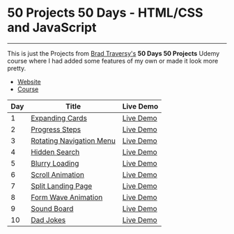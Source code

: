 # 50 Projects 50 Days - HTML/CSS and JavaScript
---

This is just the Projects from [Brad Traversy's](https://github.com/bradtraversy/) **50 Days 50 Projects** Udemy course where I had added some features of my own or made it look more pretty.

- [Website](https://50projects50days.com/)
- [Course](https://www.udemy.com/course/50-projects-50-days/)

|Day| Title| Live Demo|
|---|---|---|
|1|[Expanding Cards](https://github.com/ZEUSGMJ/50-Days-50-Projects/tree/main/Expanding%20Card)| [Live Demo](https://jisnu-gm.tech/50-Days-50-Projects/Expanding%20Card) |
|2|[Progress Steps](https://github.com/ZEUSGMJ/50-Days-50-Projects/tree/main/Progress%20Steps)| [Live Demo](https://jisnu-gm.tech/50-Days-50-Projects/Progress%20Steps) |
|3|[Rotating Navigation Menu](https://github.com/ZEUSGMJ/50-Days-50-Projects/tree/main/Rotating%20Navigation)| [Live Demo](https://jisnu-gm.tech/50-Days-50-Projects/Rotating%20Navigation) |
|4|[Hidden Search](https://github.com/ZEUSGMJ/50-Days-50-Projects/tree/main/Hidden%20Search)| [Live Demo](https://jisnu-gm.tech/50-Days-50-Projects/Hidden%20Search)|
|5|[Blurry Loading](https://github.com/ZEUSGMJ/50-Days-50-Projects/tree/main/Blurry%20Loading)| [Live Demo](https://jisnu-gm.tech/50-Days-50-Projects/Blurry%20Loading)|
|6|[Scroll Animation](https://github.com/ZEUSGMJ/50-Days-50-Projects/tree/main/Scroll%20Animation)| [Live Demo](https://jisnu-gm.tech/50-Days-50-Projects/Scroll%20Animation)|
|7|[Split Landing Page](https://github.com/ZEUSGMJ/50-Days-50-Projects/tree/main/Split%20Landing%20Page)| [Live Demo](https://jisnu-gm.tech/50-Days-50-Projects/Split%20Landing%20Page)|
|8|[Form Wave Animation](https://github.com/ZEUSGMJ/50-Days-50-Projects/tree/main/Form%20Wave%20Animation)| [Live Demo](https://jisnu-gm.tech/50-Days-50-Projects/Form%20Wave%20Animation)|
|9|[Sound Board](https://github.com/ZEUSGMJ/50-Days-50-Projects/tree/main/Sound%20Board)| [Live Demo](https://jisnu-gm.tech/50-Days-50-Projects/Sound%20Board)|
|10|[Dad Jokes](https://github.com/ZEUSGMJ/50-Days-50-Projects/tree/main/Dad%20Jokes)| [Live Demo](https://jisnu-gm.tech/50-Days-50-Projects/Dad%20Jokes)|